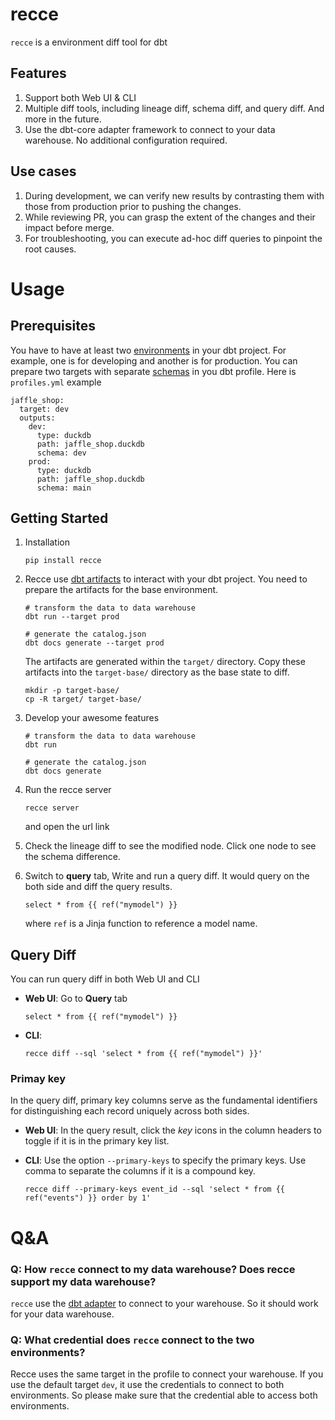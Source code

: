 # recce

`recce` is a environment diff tool for dbt

## Features

1. Support both Web UI & CLI
1. Multiple diff tools, including lineage diff, schema diff, and query diff. And more in the future.
1. Use the dbt-core adapter framework to connect to your data warehouse. No additional configuration required.

## Use cases

1. During development, we can verify new results by contrasting them with those from production prior to pushing the changes.
2. While reviewing PR, you can grasp the extent of the changes and their impact before merge.
3. For troubleshooting, you can execute ad-hoc diff queries to pinpoint the root causes.

# Usage

## Prerequisites

You have to have at least two [environments](https://docs.getdbt.com/docs/core/dbt-core-environments) in your dbt project. For example, one is for developing and another is for production. You can prepare two targets with separate [schemas](https://docs.getdbt.com/docs/core/connect-data-platform/connection-profiles#understanding-target-schemas) in you dbt profile. Here is `profiles.yml` example

```
jaffle_shop:
  target: dev
  outputs:
    dev:
      type: duckdb
      path: jaffle_shop.duckdb
      schema: dev
    prod:
      type: duckdb
      path: jaffle_shop.duckdb
      schema: main
```

## Getting Started

1. Installation

   ```
   pip install recce
   ```

1. Recce use [dbt artifacts](https://docs.getdbt.com/reference/artifacts/dbt-artifacts) to interact with your dbt project. You need to prepare the artifacts for the base environment.

   ```shell
   # transform the data to data warehouse
   dbt run --target prod

   # generate the catalog.json
   dbt docs generate --target prod
   ```

   The artifacts are generated within the `target/` directory. Copy these artifacts into the `target-base/` directory as the base state to diff.

   ```
   mkdir -p target-base/
   cp -R target/ target-base/
   ```

1. Develop your awesome features

   ```shell
   # transform the data to data warehouse
   dbt run

   # generate the catalog.json
   dbt docs generate
   ```

1. Run the recce server

   ```
   recce server
   ```

   and open the url link

1. Check the lineage diff to see the modified node. Click one node to see the schema difference.
1. Switch to **query** tab, Write and run a query diff. It would query on the both side and diff the query results.

   ```jinja
   select * from {{ ref("mymodel") }}
   ```

   where `ref` is a Jinja function to reference a model name.

## Query Diff

You can run query diff in both Web UI and CLI

- **Web UI**: Go to **Query** tab

  ```jinja
  select * from {{ ref("mymodel") }}
  ```

- **CLI**:

  ```shell
  recce diff --sql 'select * from {{ ref("mymodel") }}'
  ```

### Primay key

In the query diff, primary key columns serve as the fundamental identifiers for distinguishing each record uniquely across both sides.

- **Web UI**: In the query result, click the _key_ icons in the column headers to toggle if it is in the primary key list.

- **CLI**: Use the option `--primary-keys` to specify the primary keys. Use comma to separate the columns if it is a compound key.

  ```shell
  recce diff --primary-keys event_id --sql 'select * from {{ ref("events") }} order by 1'
  ```

# Q&A

### Q: How `recce` connect to my data warehouse? Does recce support my data warehouse?

`recce` use the [dbt adapter](https://docs.getdbt.com/docs/connect-adapters) to connect to your warehouse. So it should work for your data warehouse.

### Q: What credential does `recce` connect to the two environments?

Recce uses the same target in the profile to connect your warehouse. If you use the default target `dev`, it use the credentials to connect to both environments. So please make sure that the credential able to access both environments.

